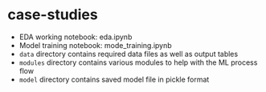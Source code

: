 # case-studies

- EDA working notebook: eda.ipynb
- Model training notebook: mode_training.ipynb
- `data` directory contains required data files as well as output tables
- `modules` directory contains various modules to help with the ML process flow
- `model` directory contains saved model file in pickle format